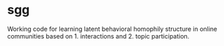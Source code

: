 # sgg

Working code for learning latent behavioral homophily structure in online communities based on 1. interactions and 2. topic participation.